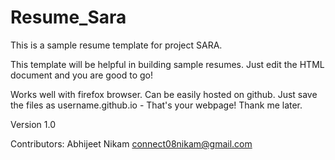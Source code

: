 # Resume_Sara
This is a sample resume template for project SARA.

This template will be helpful in building sample resumes. Just edit the HTML document and you are good to go!

Works well with firefox browser. Can be easily hosted on github. Just save the files as username.github.io - That's your webpage! Thank me later.

Version 1.0

Contributors: Abhijeet Nikam <connect08nikam@gmail.com>
